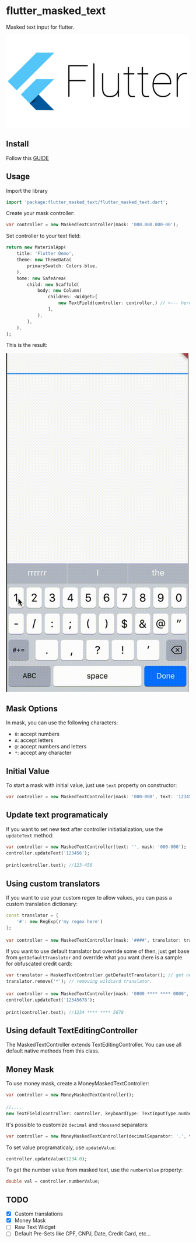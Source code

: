 # flutter_masked_text

Masked text input for flutter.

![logo](doc/flutter_logo.png)

## Install

Follow this [GUIDE](https://pub.dartlang.org/packages/flutter_masked_text#-installing-tab-)

## Usage
Import the library
```dart
import 'package:flutter_masked_text/flutter_masked_text.dart';
```

Create your mask controller:
```dart
var controller = new MaskedTextController(mask: '000.000.000-00');
```

Set controller to your text field:
```dart
return new MaterialApp(
    title: 'Flutter Demo',
    theme: new ThemeData(
        primarySwatch: Colors.blue,
    ),
    home: new SafeArea(
        child: new Scaffold(
            body: new Column(
                children: <Widget>[
                    new TextField(controller: controller,) // <--- here
                ],
            ),
        ),
    ),
);
```

This is the result:

![sample](doc/mask.mov.gif)

## Mask Options

In mask, you can use the following characters:
* `0`: accept numbers
* `A`: accept letters
* `@`: accept numbers and letters
* `*`: accept any character

## Initial Value
To start a mask with initial value, just use `text` property on constructor:
```dart
var controller = new MaskedTextController(mask: '000-000', text: '123456');
```

## Update text programaticaly
If you want to set new text after controller initiatialization, use the `updateText` method:
```dart
var controller = new MaskedTextController(text: '', mask: '000-000');
controller.updateText('123456');

print(controller.text); //123-456
```

## Using custom translators
If you want to use your custom regex to allow values, you can pass a custom translation dictionary:
```dart
const translator = {
    '#': new RegExp(r'my regex here')
};

var controller = new MaskedTextController(mask: '####', translator: translator);
```

If you want to use default translator but override some of then, just get base from `getDefaultTranslator` and override what you want (here is a sample for obfuscated credit card):
```dart
var translator = MaskedTextController.getDefaultTranslator(); // get new instance of default translator.
translator.remove('*'); // removing wildcard translator.

var controller = new MaskedTextController(mask: '0000 **** **** 0000', translator: translator);
controller.updateText('12345678');

print(controller.text); //1234 **** **** 5678
```

## Using default TextEditingController
The MaskedTextController extends TextEditingController. You can use all default native methods from this class.

## Money Mask
To use money mask, create a MoneyMaskedTextController:
```dart
var controller = new MoneyMaskedTextController();

//....
new TextField(controller: controller, keyboardType: TextInputType.number)
```

It's possible to customize `decimal` and `thousand` separators:
```dart
var controller = new MoneyMaskedTextController(decimalSeparator: '.', thousandSeparator: ',');
```

To set value programaticaly, use `updateValue`:
```dart
controller.updateValue(1234.0);
```

To get the number value from masked text, use the `numberValue` property:
```dart
double val = controller.numberValue;
```

## TODO
- [x] Custom translations
- [x] Money Mask
- [ ] Raw Text Widget
- [ ] Default Pre-Sets like CPF, CNPJ, Date, Credit Card, etc...
